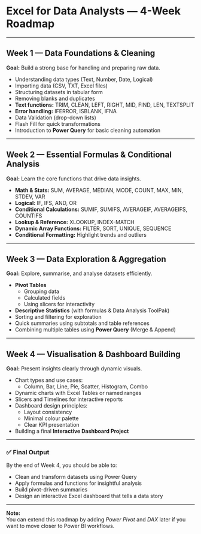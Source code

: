 # Excel for Data Analysts — 4-Week Roadmap
---

## **Week 1 — Data Foundations & Cleaning**
**Goal:** Build a strong base for handling and preparing raw data.

- Understanding data types (Text, Number, Date, Logical)
- Importing data (CSV, TXT, Excel files)
- Structuring datasets in tabular form
- Removing blanks and duplicates
- **Text functions:** TRIM, CLEAN, LEFT, RIGHT, MID, FIND, LEN, TEXTSPLIT
- **Error handling:** IFERROR, ISBLANK, IFNA
- Data Validation (drop-down lists)
- Flash Fill for quick transformations
- Introduction to **Power Query** for basic cleaning automation

---

## **Week 2 — Essential Formulas & Conditional Analysis**
**Goal:** Learn the core functions that drive data insights.

- **Math & Stats:** SUM, AVERAGE, MEDIAN, MODE, COUNT, MAX, MIN, STDEV, VAR
- **Logical:** IF, IFS, AND, OR
- **Conditional Calculations:** SUMIF, SUMIFS, AVERAGEIF, AVERAGEIFS, COUNTIFS
- **Lookup & Reference:** XLOOKUP, INDEX-MATCH
- **Dynamic Array Functions:** FILTER, SORT, UNIQUE, SEQUENCE
- **Conditional Formatting:** Highlight trends and outliers

---

## **Week 3 — Data Exploration & Aggregation**
**Goal:** Explore, summarise, and analyse datasets efficiently.

- **Pivot Tables**
  - Grouping data
  - Calculated fields
  - Using slicers for interactivity
- **Descriptive Statistics** (with formulas & Data Analysis ToolPak)
- Sorting and filtering for exploration
- Quick summaries using subtotals and table references
- Combining multiple tables using **Power Query** (Merge & Append)

---

## **Week 4 — Visualisation & Dashboard Building**
**Goal:** Present insights clearly through dynamic visuals.

- Chart types and use cases:
  - Column, Bar, Line, Pie, Scatter, Histogram, Combo
- Dynamic charts with Excel Tables or named ranges
- Slicers and Timelines for interactive reports
- Dashboard design principles:
  - Layout consistency
  - Minimal colour palette
  - Clear KPI presentation
- Building a final **Interactive Dashboard Project**

---

### ✅ **Final Output**
By the end of Week 4, you should be able to:
- Clean and transform datasets using Power Query  
- Apply formulas and functions for insightful analysis  
- Build pivot-driven summaries  
- Design an interactive Excel dashboard that tells a data story  

---

**Note:**  
You can extend this roadmap by adding *Power Pivot* and *DAX* later if you want to move closer to Power BI workflows.
